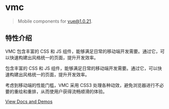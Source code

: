 # vmc

> Mobile components for vue@1.0.21.

## 特性介绍

VMC 包含丰富的 CSS 和 JS 组件，能够满足日常的移动端开发需要。通过它，可以快速构建出风格统一的页面，提升开发效率。

包含丰富的 CSS 和 JS 组件，能够满足日常的移动端开发需要。通过它，可以快速构建出风格统一的页面，提升开发效率。

考虑到移动端的性能门槛，VMC 采用 CSS3 处理各种动效，避免浏览器进行不必要的重绘和重排，从而使用户获得流畅顺滑的体验。

[View Docs and Demos](https://spikef.github.io/vmc/)
